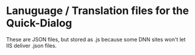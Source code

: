 # Lanuguage / Translation files for the Quick-Dialog

These are JSON files, but stored as .js because some DNN sites won't let IIS deliver .json files.
